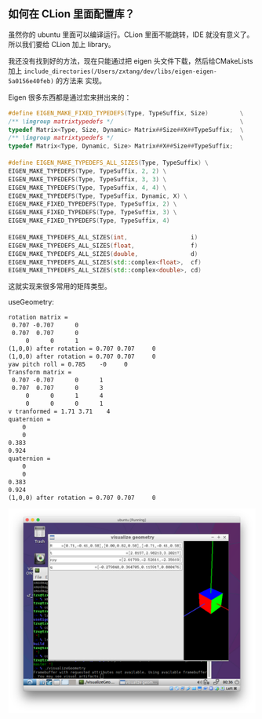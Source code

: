 ## 如何在 CLion 里面配置库？

虽然你的 ubuntu 里面可以编译运行。CLion 里面不能跳转，IDE 就没有意义了。
所以我们要给 CLion 加上 library。

我还没有找到好的方法，现在只能通过把 eigen 头文件下载，然后给CMakeLists 加上
`include_directories(/Users/zxtang/dev/libs/eigen-eigen-5a0156e40feb)` 的方法来
实现。

Eigen 很多东西都是通过宏来拼出来的：

```cpp
#define EIGEN_MAKE_FIXED_TYPEDEFS(Type, TypeSuffix, Size)         \
/** \ingroup matrixtypedefs */                                    \
typedef Matrix<Type, Size, Dynamic> Matrix##Size##X##TypeSuffix;  \
/** \ingroup matrixtypedefs */                                    \
typedef Matrix<Type, Dynamic, Size> Matrix##X##Size##TypeSuffix;

#define EIGEN_MAKE_TYPEDEFS_ALL_SIZES(Type, TypeSuffix) \
EIGEN_MAKE_TYPEDEFS(Type, TypeSuffix, 2, 2) \
EIGEN_MAKE_TYPEDEFS(Type, TypeSuffix, 3, 3) \
EIGEN_MAKE_TYPEDEFS(Type, TypeSuffix, 4, 4) \
EIGEN_MAKE_TYPEDEFS(Type, TypeSuffix, Dynamic, X) \
EIGEN_MAKE_FIXED_TYPEDEFS(Type, TypeSuffix, 2) \
EIGEN_MAKE_FIXED_TYPEDEFS(Type, TypeSuffix, 3) \
EIGEN_MAKE_FIXED_TYPEDEFS(Type, TypeSuffix, 4)

EIGEN_MAKE_TYPEDEFS_ALL_SIZES(int,                  i)
EIGEN_MAKE_TYPEDEFS_ALL_SIZES(float,                f)
EIGEN_MAKE_TYPEDEFS_ALL_SIZES(double,               d)
EIGEN_MAKE_TYPEDEFS_ALL_SIZES(std::complex<float>,  cf)
EIGEN_MAKE_TYPEDEFS_ALL_SIZES(std::complex<double>, cd)
```

这就实现来很多常用的矩阵类型。

useGeometry:

```
rotation matrix =
 0.707 -0.707      0
 0.707  0.707      0
     0      0      1
(1,0,0) after rotation = 0.707 0.707     0
(1,0,0) after rotation = 0.707 0.707     0
yaw pitch roll = 0.785    -0     0
Transform matrix =
 0.707 -0.707      0      1
 0.707  0.707      0      3
     0      0      1      4
     0      0      0      1
v tranformed = 1.71 3.71    4
quaternion =
    0
    0
0.383
0.924
quaternion =
    0
    0
0.383
0.924
(1,0,0) after rotation = 0.707 0.707     0
```

![](imgs/1.png)
